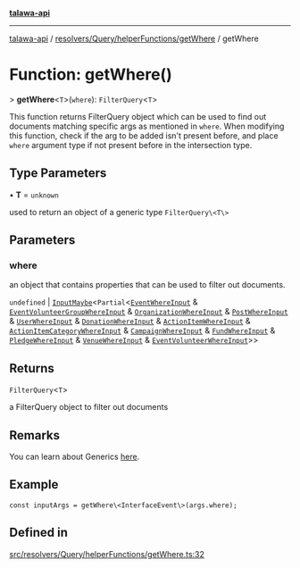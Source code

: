 [**talawa-api**](../../../../../README.md)

***

[talawa-api](../../../../../modules.md) / [resolvers/Query/helperFunctions/getWhere](../README.md) / getWhere

# Function: getWhere()

\> **getWhere**\<`T`\>(`where`): `FilterQuery`\<`T`\>

This function returns FilterQuery object which can be used to find out documents matching specific args as mentioned in `where`.
When modifying this function, check if the arg to be added isn't present before, and place `where` argument
type if not present before in the intersection type.

## Type Parameters

• **T** = `unknown`

used to return an object of a generic type `FilterQuery\<T\>`

## Parameters

### where

an object that contains properties that can be used to filter out documents.

`undefined` | [`InputMaybe`](../../../../../types/generatedGraphQLTypes/type-aliases/InputMaybe.md)\<`Partial`\<[`EventWhereInput`](../../../../../types/generatedGraphQLTypes/type-aliases/EventWhereInput.md) & [`EventVolunteerGroupWhereInput`](../../../../../types/generatedGraphQLTypes/type-aliases/EventVolunteerGroupWhereInput.md) & [`OrganizationWhereInput`](../../../../../types/generatedGraphQLTypes/type-aliases/OrganizationWhereInput.md) & [`PostWhereInput`](../../../../../types/generatedGraphQLTypes/type-aliases/PostWhereInput.md) & [`UserWhereInput`](../../../../../types/generatedGraphQLTypes/type-aliases/UserWhereInput.md) & [`DonationWhereInput`](../../../../../types/generatedGraphQLTypes/type-aliases/DonationWhereInput.md) & [`ActionItemWhereInput`](../../../../../types/generatedGraphQLTypes/type-aliases/ActionItemWhereInput.md) & [`ActionItemCategoryWhereInput`](../../../../../types/generatedGraphQLTypes/type-aliases/ActionItemCategoryWhereInput.md) & [`CampaignWhereInput`](../../../../../types/generatedGraphQLTypes/type-aliases/CampaignWhereInput.md) & [`FundWhereInput`](../../../../../types/generatedGraphQLTypes/type-aliases/FundWhereInput.md) & [`PledgeWhereInput`](../../../../../types/generatedGraphQLTypes/type-aliases/PledgeWhereInput.md) & [`VenueWhereInput`](../../../../../types/generatedGraphQLTypes/type-aliases/VenueWhereInput.md) & [`EventVolunteerWhereInput`](../../../../../types/generatedGraphQLTypes/type-aliases/EventVolunteerWhereInput.md)\>\>

## Returns

`FilterQuery`\<`T`\>

a FilterQuery object to filter out documents

## Remarks

You can learn about Generics [here](https://www.typescriptlang.org/docs/handbook/2/generics.html).

## Example

```
const inputArgs = getWhere\<InterfaceEvent\>(args.where);
```

## Defined in

[src/resolvers/Query/helperFunctions/getWhere.ts:32](https://github.com/PalisadoesFoundation/talawa-api/blob/832d310bae30bd8cb45fb1b44f62dd776dccc52f/src/resolvers/Query/helperFunctions/getWhere.ts#L32)
